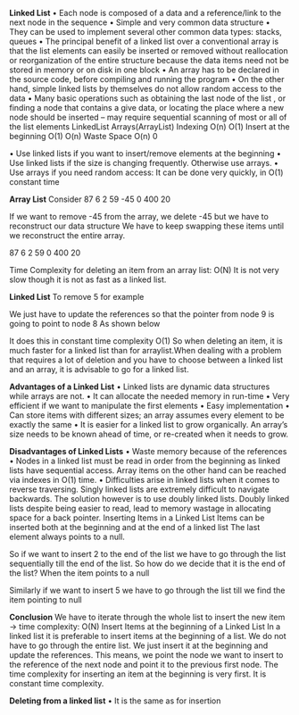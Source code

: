 **Linked List**
•	Each node is composed of a data and a reference/link to the next node in the sequence
•	Simple and very common data structure
•	They can be used to implement several other common data types: stacks, queues
•	The principal benefit of a linked list over a conventional array is that the list elements can easily be inserted or removed without reallocation or reorganization of the entire structure because the data items need not be stored in memory or on disk in one block
•	An array has to be declared in the source code, before compiling and running the program
•	On the other hand, simple linked lists by themselves do not allow random access to the data
•	Many basic operations such as obtaining the last node of the list , or finding a node that contains a give data, or locating the place where a new node should be inserted – may require sequential scanning of most or all of the list elements
	LinkedList	Arrays(ArrayList)
Indexing	O(n)	O(1)
Insert at the beginning	O(1)	O(n)
Waste Space	O(n)	0

•	Use linked lists if you want to insert/remove elements at the beginning
•	Use linked lists if the size is changing frequently. Otherwise use arrays.
•	Use arrays if you need random access: It can be done very quickly, in O(1) constant time

**Array List**
Consider 
87
6
2
59
-45
0
400
20

If we want to remove  -45 from the array, we delete -45 but we have to reconstruct our data structure
We have to keep swapping these items until  we reconstruct the entire array. 




87
6
2
59
0
400
20

Time Complexity for deleting an item from an array list: O(N)
It is not very slow though it is not as fast as a linked list.

**Linked List**
To remove 5 for  example




We just have to update the references so that the pointer from node 9 is going to point to node 8 
As shown below



It does this in constant time complexity O(1)
So when deleting an item, it is much faster for a linked list than for arraylist.When dealing with a problem that requires a lot of deletion and you have to choose between a linked list and an array, it is advisable to go for a linked list.

**Advantages of a Linked List**
•	Linked lists are dynamic data structures while arrays are not.
•	It can allocate the needed memory in run-time
•	Very efficient if we want to manipulate the first elements
•	Easy implementation
•	Can store items with different sizes; an array assumes every element to be exactly the same
•	It is easier for a linked list to grow organically. An array’s size needs to be known ahead of time, or re-created when it needs to grow.

**Disadvantages of  Linked Lists**
•	Waste memory because of the references
•	Nodes in a linked list must be read in order from the beginning as linked lists have sequential access. Array items on the other hand can be reached via indexes in O(1) time.
•	Difficulties arise in linked lists when it comes to reverse traversing. Singly linked lists are extremely difficult to navigate backwards. The solution however is to use doubly linked lists. Doubly linked lists despite being easier to read, lead to memory wastage in allocating space for a back pointer.
Inserting Items in a Linked List
Items can be inserted both at the beginning and at the end of a linked list
The last element always points to a null. 



So if we want to insert 2 to the end of the list we have to go through the list sequentially till the end of the list. 
So how do we decide that it is the end of the list?
When the item points to a null




Similarly if we want to insert 5 we have to go through the list till  we find the item pointing to null


**Conclusion**
We have to iterate through the whole list to insert the new item -> time complexity: O(N)
Insert Items at the beginning of a Linked List
In a linked list it is preferable to insert items at the beginning of a list. We do not have to go through the entire list. We just insert it at the beginning and update the references. This means, we point the node we want to insert to the reference of the next node and point it to the previous first node.
The time complexity for inserting an item at the beginning is very first. It is constant time complexity. 


 

**Deleting from a linked list**
•	It is the same as for insertion	


